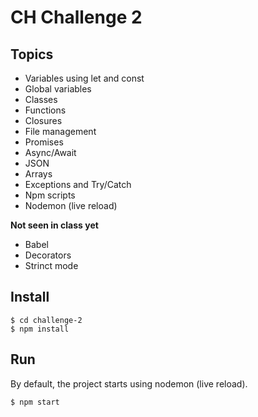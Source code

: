 # CH Challenge 2

## Topics
* Variables using let and const
* Global variables
* Classes
* Functions
* Closures
* File management
* Promises
* Async/Await
* JSON
* Arrays
* Exceptions and Try/Catch
* Npm scripts
* Nodemon (live reload)



**Not seen in class yet**
* Babel
* Decorators
* Strinct mode


## Install
```console
$ cd challenge-2
$ npm install
``` 

## Run
By default, the project starts using nodemon (live reload).

```console
$ npm start
```
